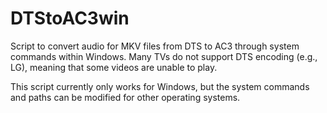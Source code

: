 # DTStoAC3win
Script to convert audio for MKV files from DTS to AC3 through system commands within Windows. Many TVs do not support DTS encoding (e.g., LG), meaning that some videos are unable to play.

This script currently only works for Windows, but the system commands and paths can be modified for other operating systems.

